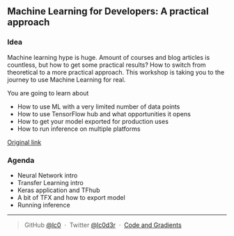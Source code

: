 ## Machine Learning for Developers: A practical approach

### Idea

Machine learning hype is huge. Amount of courses and blog articles is countless, but how to get some practical results? How to switch from theoretical to a more practical approach. This workshop is taking you to the journey to use Machine Learning for real.

You are going to learn about

- How to use ML with a very limited number of data points
- How to use TensorFlow hub and what opportunities it opens
- How to get your model exported for production uses
- How to run inference on multiple platforms

[Original link](https://www.daho.am/)

### Agenda

- Neural Network intro
- Transfer Learning intro
- Keras application and TFhub
- A bit of TFX and how to export model
- Running inference

---
> GitHub [@lc0](https://github.com/lc0) &nbsp;&middot;&nbsp;
> Twitter [@lc0d3r](https://twitter.com/lc0d3r) &nbsp;&middot;&nbsp;
> [Code and Gradients](https://codeand.gradients.ml/)
